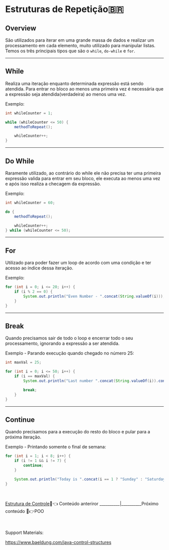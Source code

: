# Estruturas de Repetição🇧🇷

## Overview

São utilizados para iterar em uma grande massa de dados e realizar um processamento em cada elemento, muito utilizado para manipular listas. Temos os três principais tipos que são o `while`, `do-while` e `for`.

---

## While

Realiza uma iteração enquanto determinada expressão está sendo atendida. Para entrar no bloco ao menos uma primeira vez é necessária que a expressão seja atendida(verdadeira) ao menos uma vez.

Exemplo:

```java
int whileCounter = 1;

while (whileCounter <= 50) {
    methodToRepeat();

    whileCounter++;
}
```

---

## Do While

Raramente utilizado, ao contrário do while ele não precisa ter uma primeira expressão valida para entrar em seu bloco, ele executa ao menos uma vez e após isso realiza a checagem da expressão.

Exemplo:

```java
int whileCounter = 60;

do {
    methodToRepeat();

    whileCounter++;
} while (whileCounter <= 50);
```

---

## For

Utilizado para poder fazer um loop de acordo com uma condição e ter acesso ao índice dessa iteração.

Exemplo:

```java
for (int i = 0; i <= 20; i++) {
    if (i % 2 == 0) {
        System.out.println("Even Number - ".concat(String.valueOf(i)));
    }
}
```

---

## Break

Quando precisamos sair de todo o loop e encerrar todo o seu processamento, ignorando a expressão a ser atendida.

Exemplo - Parando execução quando chegado no número 25:

```java
int maxVal = 25;

for (int i = 0; i <= 50; i++) {
    if (i == maxVal) {
        System.out.println("Last number ".concat(String.valueOf(i)).concat("\n"));

        break;
    }
}
```

---

## Continue

Quando precisamos para a execução do resto do bloco e pular para a próxima iteração.

Exemplo - Printando somente o final de semana:

```java
for (int i = 1; i < 8; i++) {
    if (i != 1 && i != 7) {
        continue;
    }

    System.out.println("Today is ".concat(i == 1 ? "Sunday" : "Saturday"));
}
```

<br/>

[Estrutura de Controle](../arrays/vetores.md)📝👈 Conteúdo anteriror __________|__________Próximo conteúdo 📝👉POO

<br/>

Support Materials:

https://www.baeldung.com/java-control-structures
